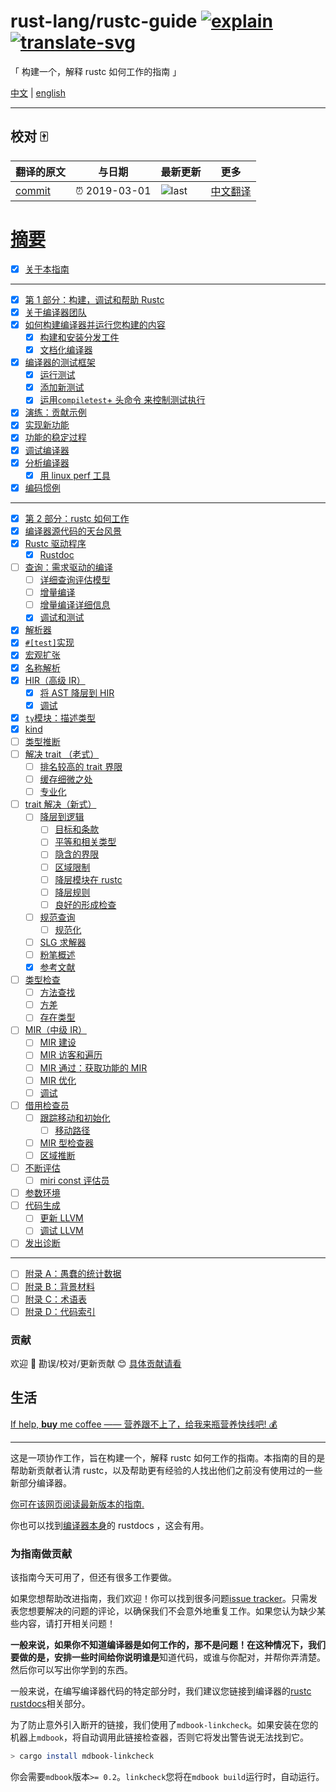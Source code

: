 # rust-lang/rustc-guide [![explain]][source] [![translate-svg]][translate-list]

<!-- [![size-img]][size] -->

[explain]: http://llever.com/explain.svg
[source]: https://github.com/chinanf-boy/Source-Explain
[translate-svg]: http://llever.com/translate.svg
[translate-list]: https://github.com/chinanf-boy/chinese-translate-list
[size-img]: https://packagephobia.now.sh/badge?p=Name
[size]: https://packagephobia.now.sh/result?p=Name

「 构建一个，解释 rustc 如何工作的指南 」

[中文](readme.md) | [english](https://github.com/rust-lang/rustc-guide)

---

## 校对 🀄️

<!-- doc-templite START generated -->
<!-- repo = 'rust-lang/rustc-guide' -->
<!-- commit = '0456aaa9e197e6d3f8349bca6299becb836e4070' -->
<!-- time = '2019-03-01' -->
翻译的原文 | 与日期 | 最新更新 | 更多
---|---|---|---
[commit] | ⏰ 2019-03-01 | ![last] | [中文翻译][translate-list]

[last]: https://img.shields.io/github/last-commit/rust-lang/rustc-guide.svg
[commit]: https://github.com/rust-lang/rustc-guide/tree/0456aaa9e197e6d3f8349bca6299becb836e4070

<!-- doc-templite END generated -->

# [摘要](src/SUMMARY.md)

- [x] [关于本指南](src/about-this-guide.zh.md)

---

- [x] [第 1 部分：构建，调试和帮助 Rustc](src/part-1-intro.zh.md)
- [x] [关于编译器团队](src/compiler-team.zh.md)
- [x] [如何构建编译器并运行您构建的内容](src/how-to-build-and-run.zh.md)
  - [x] [构建和安装分发工件](src/build-install-distribution-artifacts.zh.md)
  - [x] [文档化编译器](src/compiler-documenting.zh.md)
- [x] [编译器的测试框架](src/tests/intro.zh.md)
  - [x] [运行测试](src/tests/running.zh.md)
  - [x] [添加新测试](src/tests/adding.zh.md)
  - [x] [运用`compiletest`+ 头命令 来控制测试执行](src/compiletest.zh.md)
- [x] [演练：贡献示例](src/walkthrough.zh.md)
- [x] [实现新功能](src/implementing_new_features.zh.md)
- [x] [功能的稳定过程](src/stabilization_guide.zh.md)
- [x] [调试编译器](src/compiler-debugging.zh.md)
- [x] [分析编译器](src/profiling.zh.md)
  - [x] [用 linux perf 工具](src/profiling/with_perf.zh.md)
- [x] [编码惯例](src/conventions.zh.md)

---

- [x] [第 2 部分：rustc 如何工作](src/part-2-intro.zh.md)
- [x] [编译器源代码的天台风景](src/high-level-overview.zh.md)
- [x] [Rustc 驱动程序](src/rustc-driver.zh.md)
  - [x] [Rustdoc](src/rustdoc.zh.md)
- [ ] [查询：需求驱动的编译](src/query.zh.md)
  - [ ] [详细查询评估模型](src/queries/query-evaluation-model-in-detail.zh.md)
  - [ ] [增量编译](src/queries/incremental-compilation.zh.md)
  - [ ] [增量编译详细信息](src/queries/incremental-compilation-in-detail.zh.md)
  - [x] [调试和测试](src/incrcomp-debugging.zh.md)
- [x] [解析器](src/the-parser.zh.md)
- [x] [`#[test]`实现](src/test-implementation.zh.md)
- [x] [宏观扩张](src/macro-expansion.zh.md)
- [x] [名称解析](src/name-resolution.zh.md)
- [x] [HIR（高级 IR）](src/hir.zh.md)
  - [x] [将 AST 降层到 HIR](src/lowering.zh.md)
  - [x] [调试](src/hir-debugging.zh.md)
- [x] [`ty`模块：描述类型](src/ty.zh.md)
- [x] [kind](src/kinds.zh.md)
- [ ] [类型推断](src/type-inference.zh.md)
- [ ] [解决 trait （老式）](src/traits/resolution.zh.md)
  - [ ] [排名较高的 trait 界限](src/traits/hrtb.zh.md)
  - [ ] [缓存细微之处](src/traits/caching.zh.md)
  - [ ] [专业化](src/traits/specialization.zh.md)
- [ ] [trait 解决（新式）](src/traits/index.zh.md)
  - [ ] [降层到逻辑](src/traits/lowering-to-logic.zh.md)
    - [ ] [目标和条款](src/traits/goals-and-clauses.zh.md)
    - [ ] [平等和相关类型](src/traits/associated-types.zh.md)
    - [ ] [隐含的界限](src/traits/implied-bounds.zh.md)
    - [ ] [区域限制](src/traits/regions.zh.md)
    - [ ] [降层模块在 rustc](src/traits/lowering-module.zh.md)
    - [ ] [降层规则](src/traits/lowering-rules.zh.md)
    - [ ] [良好的形成检查](src/traits/wf.zh.md)
  - [ ] [规范查询](src/traits/canonical-queries.zh.md)
    - [ ] [规范化](src/traits/canonicalization.zh.md)
  - [ ] [SLG 求解器](src/traits/slg.zh.md)
  - [ ] [粉笔概述](src/traits/chalk-overview.zh.md)
  - [x] [参考文献](src/traits/bibliography.zh.md)
- [ ] [类型检查](src/type-checking.zh.md)
  - [ ] [方法查找](src/method-lookup.zh.md)
  - [ ] [方差](src/variance.zh.md)
  - [ ] [存在类型](src/existential-types.zh.md)
- [ ] [MIR（中级 IR）](src/mir/index.zh.md)
  - [ ] [MIR 建设](src/mir/construction.zh.md)
  - [ ] [MIR 访客和遍历](src/mir/visitor.zh.md)
  - [ ] [MIR 通过：获取功能的 MIR](src/mir/passes.zh.md)
  - [ ] [MIR 优化](src/mir/optimizations.zh.md)
  - [ ] [调试](src/mir/debugging.zh.md)
- [ ] [借用检查员](src/borrow_check.zh.md)
  - [ ] [跟踪移动和初始化](src/borrow_check/moves_and_initialization.zh.md)
    - [ ] [移动路径](src/borrow_check/moves_and_initialization/move_paths.zh.md)
  - [ ] [MIR 型检查器](src/borrow_check/type_check.zh.md)
  - [ ] [区域推断](src/borrow_check/region_inference.zh.md)
- [ ] [不断评估](src/const-eval.zh.md)
  - [ ] [miri const 评估员](src/miri.zh.md)
- [ ] [参数环境](src/param_env.zh.md)
- [ ] [代码生成](src/codegen.zh.md)
  - [ ] [更新 LLVM](src/codegen/updating-llvm.zh.md)
  - [ ] [调试 LLVM](src/codegen/debugging.zh.md)
- [ ] [发出诊断](src/diag.zh.md)

---

- [ ] [附录 A：愚蠢的统计数据](src/appendix/stupid-stats.zh.md)
- [ ] [附录 B：背景材料](src/appendix/background.zh.md)
- [ ] [附录 C：术语表](src/appendix/glossary.zh.md)
- [ ] [附录 D：代码索引](src/appendix/code-index.zh.md)
<!-- - [ ] [src/important-links.zh.md] -->

### 贡献

欢迎 👏 勘误/校对/更新贡献 😊 [具体贡献请看](https://github.com/chinanf-boy/chinese-translate-list#贡献)

## 生活

[If help, **buy** me coffee —— 营养跟不上了，给我来瓶营养快线吧! 💰](https://github.com/chinanf-boy/live-need-money)

---

这是一项协作工作，旨在构建一个，解释 rustc 如何工作的指南。本指南的目的是帮助新贡献者认清 rustc，以及帮助更有经验的人找出他们之前没有使用过的一些新部分编译器。

[你可在该网页阅读最新版本的指南.](https://rust-lang-nursery.github.io/rustc-guide/)

你也可以找到[编译器本身][rustdocs]的 rustdocs ，这会有用。

[rustdocs]: https://doc.rust-lang.org/nightly/nightly-rustc/rustc/

### 为指南做贡献

该指南今天可用了，但还有很多工作要做。

如果您想帮助改进指南，我们欢迎！你可以找到很多问题[issue
tracker](https://github.com/rust-lang/rustc-guide/issues)。只需发表您想要解决的问题的评论，以确保我们不会意外地重复工作。如果您认为缺少某些内容，请打开相关问题！

**一般来说，如果你不知道编译器是如何工作的，那不是问题！**在这种情况下，我们要做的是，安排一些时间给你说明谁**是**知道代码，或谁与你配对，并帮你弄清楚。然后你可以写出你学到的东西。

一般来说，在编写编译器代码的特定部分时，我们建议您链接到编译器的[rustc rustdocs][rustdocs]相关部分。

为了防止意外引入断开的链接，我们使用了`mdbook-linkcheck`。如果安装在您的机器上`mdbook`，将自动调用此链接检查器，否则它将发出警告说无法找到它。

```bash
> cargo install mdbook-linkcheck
```

你会需要`mdbook`版本`>= 0.2`。`linkcheck`您将在`mdbook build`运行时，自动运行。
